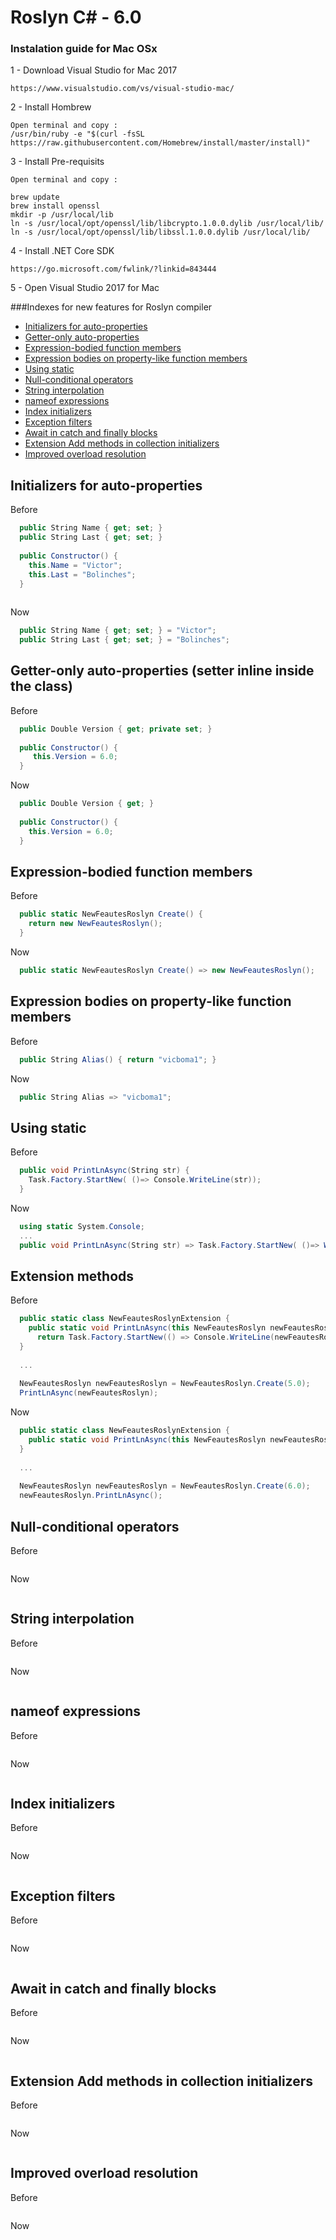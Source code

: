 # Roslyn C# - 6.0

### Instalation guide for Mac OSx
1 - Download Visual Studio for Mac 2017
 ``` 
 https://www.visualstudio.com/vs/visual-studio-mac/
 ```
2 - Install Hombrew
  ```
  Open terminal and copy :
  /usr/bin/ruby -e "$(curl -fsSL https://raw.githubusercontent.com/Homebrew/install/master/install)"
  ```
3 - Install Pre-requisits
  ```
  Open terminal and copy :
  
  brew update
  brew install openssl
  mkdir -p /usr/local/lib
  ln -s /usr/local/opt/openssl/lib/libcrypto.1.0.0.dylib /usr/local/lib/
  ln -s /usr/local/opt/openssl/lib/libssl.1.0.0.dylib /usr/local/lib/
  ```
  
4 - Install .NET Core SDK
```
https://go.microsoft.com/fwlink/?linkid=843444
```

5 - Open Visual Studio 2017 for Mac 




###Indexes for new features for Roslyn compiler
* [Initializers for auto-properties]()
* [Getter-only auto-properties]()
* [Expression-bodied function members](https://github.com/vicboma1/RoslynCSharp-6.0/blob/master/README.md#expression-bodied-function-members)
* [Expression bodies on property-like function members]()
* [Using static]()
* [Null-conditional operators]()
* [String interpolation]()
* [nameof expressions]()
* [Index initializers]()
* [Exception filters]()
* [Await in catch and finally blocks]()
* [Extension Add methods in collection initializers]()
* [Improved overload resolution]()


## Initializers for auto-properties
Before 
```c#
  public String Name { get; set; }
  public String Last { get; set; }
  
  public Constructor() {
    this.Name = "Victor";
    this.Last = "Bolinches";
  }
  
```

Now
```c#
  public String Name { get; set; } = "Victor";
  public String Last { get; set; } = "Bolinches";
```


## Getter-only auto-properties (setter inline inside the class)
Before 
```c#
  public Double Version { get; private set; } 
  
  public Constructor() {
     this.Version = 6.0;
  }
```

Now
```c#
  public Double Version { get; } 
  
  public Constructor() {
    this.Version = 6.0;
  }

```


## Expression-bodied function members
Before 
```c#
  public static NewFeautesRoslyn Create() {
    return new NewFeautesRoslyn();
  }
```

Now
```c#
  public static NewFeautesRoslyn Create() => new NewFeautesRoslyn();
```



## Expression bodies on property-like function members
Before 
```c#
  public String Alias() { return "vicboma1"; }
```

Now
```c#
  public String Alias => "vicboma1";
```


## Using static
Before 
```c#
  public void PrintLnAsync(String str) {
    Task.Factory.StartNew( ()=> Console.WriteLine(str));
  }

```

Now
```c#
  using static System.Console;
  ...
  public void PrintLnAsync(String str) => Task.Factory.StartNew( ()=> WriteLine(str));
```

## Extension methods
Before 
```c#
  public static class NewFeautesRoslynExtension {
    public static void PrintLnAsync(this NewFeautesRoslyn newFeautesRoslyn) {
      return Task.Factory.StartNew(() => Console.WriteLine(newFeautesRoslyn));
  }
  
  ...
  
  NewFeautesRoslyn newFeautesRoslyn = NewFeautesRoslyn.Create(5.0);
  PrintLnAsync(newFeautesRoslyn);
```

Now
```c#
  public static class NewFeautesRoslynExtension {
    public static void PrintLnAsync(this NewFeautesRoslyn newFeautesRoslyn) => Task.Factory.StartNew(() => WriteLine(newFeautesRoslyn));
  }
  
  ...
  
  NewFeautesRoslyn newFeautesRoslyn = NewFeautesRoslyn.Create(6.0);
  newFeautesRoslyn.PrintLnAsync();
```

## Null-conditional operators
Before 
```c#

```

Now
```c#
```


## String interpolation
Before 
```c#

```

Now
```c#
```


## nameof expressions
Before 
```c#

```

Now
```c#
```


## Index initializers
Before 
```c#

```

Now
```c#
```

## Exception filters
Before 
```c#

```

Now
```c#
```

## Await in catch and finally blocks
Before 
```c#

```

Now
```c#
```

## Extension Add methods in collection initializers
Before 
```c#

```

Now
```c#
```

## Improved overload resolution
Before 
```c#

```

Now
```c#
```

